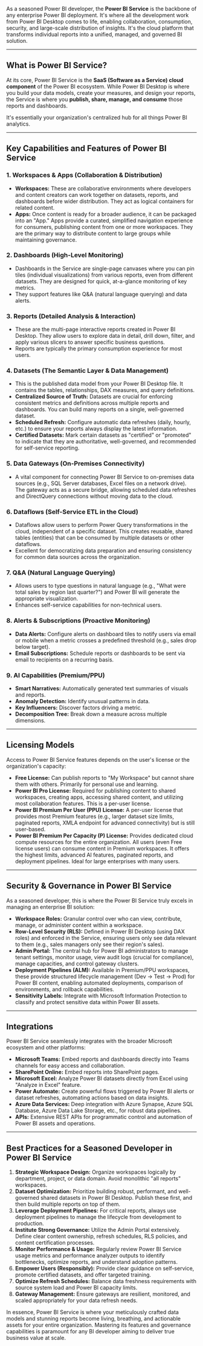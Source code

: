 As a seasoned Power BI developer, the **Power BI Service** is the backbone of any enterprise Power BI deployment. It's where all the development work from Power BI Desktop comes to life, enabling collaboration, consumption, security, and large-scale distribution of insights. It's the cloud platform that transforms individual reports into a unified, managed, and governed BI solution.

---

## What is Power BI Service?

At its core, Power BI Service is the **SaaS (Software as a Service) cloud component** of the Power BI ecosystem. While Power BI Desktop is where you build your data models, create your measures, and design your reports, the Service is where you **publish, share, manage, and consume** those reports and dashboards.

It's essentially your organization's centralized hub for all things Power BI analytics.

---

## Key Capabilities and Features of Power BI Service

### 1. **Workspaces & Apps (Collaboration & Distribution)**
* **Workspaces:** These are collaborative environments where developers and content creators can work together on datasets, reports, and dashboards before wider distribution. They act as logical containers for related content.
* **Apps:** Once content is ready for a broader audience, it can be packaged into an "App." Apps provide a curated, simplified navigation experience for consumers, publishing content from one or more workspaces. They are the primary way to distribute content to large groups while maintaining governance.

### 2. **Dashboards (High-Level Monitoring)**
* Dashboards in the Service are single-page canvases where you can pin tiles (individual visualizations) from various reports, even from different datasets. They are designed for quick, at-a-glance monitoring of key metrics.
* They support features like Q&A (natural language querying) and data alerts.

### 3. **Reports (Detailed Analysis & Interaction)**
* These are the multi-page interactive reports created in Power BI Desktop. They allow users to explore data in detail, drill down, filter, and apply various slicers to answer specific business questions.
* Reports are typically the primary consumption experience for most users.

### 4. **Datasets (The Semantic Layer & Data Management)**
* This is the published data model from your Power BI Desktop file. It contains the tables, relationships, DAX measures, and query definitions.
* **Centralized Source of Truth:** Datasets are crucial for enforcing consistent metrics and definitions across multiple reports and dashboards. You can build many reports on a single, well-governed dataset.
* **Scheduled Refresh:** Configure automatic data refreshes (daily, hourly, etc.) to ensure your reports always display the latest information.
* **Certified Datasets:** Mark certain datasets as "certified" or "promoted" to indicate that they are authoritative, well-governed, and recommended for self-service reporting.

### 5. **Data Gateways (On-Premises Connectivity)**
* A vital component for connecting Power BI Service to on-premises data sources (e.g., SQL Server databases, Excel files on a network drive). The gateway acts as a secure bridge, allowing scheduled data refreshes and DirectQuery connections without moving data to the cloud.

### 6. **Dataflows (Self-Service ETL in the Cloud)**
* Dataflows allow users to perform Power Query transformations in the cloud, independent of a specific dataset. This creates reusable, shared tables (entities) that can be consumed by multiple datasets or other dataflows.
* Excellent for democratizing data preparation and ensuring consistency for common data sources across the organization.

### 7. **Q&A (Natural Language Querying)**
* Allows users to type questions in natural language (e.g., "What were total sales by region last quarter?") and Power BI will generate the appropriate visualization.
* Enhances self-service capabilities for non-technical users.

### 8. **Alerts & Subscriptions (Proactive Monitoring)**
* **Data Alerts:** Configure alerts on dashboard tiles to notify users via email or mobile when a metric crosses a predefined threshold (e.g., sales drop below target).
* **Email Subscriptions:** Schedule reports or dashboards to be sent via email to recipients on a recurring basis.

### 9. **AI Capabilities (Premium/PPU)**
* **Smart Narratives:** Automatically generated text summaries of visuals and reports.
* **Anomaly Detection:** Identify unusual patterns in data.
* **Key Influencers:** Discover factors driving a metric.
* **Decomposition Tree:** Break down a measure across multiple dimensions.

---

## Licensing Models

Access to Power BI Service features depends on the user's license or the organization's capacity:

* **Free License:** Can publish reports to "My Workspace" but cannot share them with others. Primarily for personal use and learning.
* **Power BI Pro License:** Required for publishing content to shared workspaces, creating apps, accessing shared content, and utilizing most collaboration features. This is a per-user license.
* **Power BI Premium Per User (PPU) License:** A per-user license that provides most Premium features (e.g., larger dataset size limits, paginated reports, XMLA endpoint for advanced connectivity) but is still user-based.
* **Power BI Premium Per Capacity (P) License:** Provides dedicated cloud compute resources for the entire organization. All users (even Free license users) can consume content in Premium workspaces. It offers the highest limits, advanced AI features, paginated reports, and deployment pipelines. Ideal for large enterprises with many users.

---

## Security & Governance in Power BI Service

As a seasoned developer, this is where the Power BI Service truly excels in managing an enterprise BI solution:

* **Workspace Roles:** Granular control over who can view, contribute, manage, or administer content within a workspace.
* **Row-Level Security (RLS):** Defined in Power BI Desktop (using DAX roles) and enforced in the Service, ensuring users only see data relevant to them (e.g., sales managers only see their region's sales).
* **Admin Portal:** The central hub for Power BI administrators to manage tenant settings, monitor usage, view audit logs (crucial for compliance), manage capacities, and control gateway clusters.
* **Deployment Pipelines (ALM):** Available in Premium/PPU workspaces, these provide structured lifecycle management (Dev -> Test -> Prod) for Power BI content, enabling automated deployments, comparison of environments, and rollback capabilities.
* **Sensitivity Labels:** Integrate with Microsoft Information Protection to classify and protect sensitive data within Power BI assets.

---

## Integrations

Power BI Service seamlessly integrates with the broader Microsoft ecosystem and other platforms:

* **Microsoft Teams:** Embed reports and dashboards directly into Teams channels for easy access and collaboration.
* **SharePoint Online:** Embed reports into SharePoint pages.
* **Microsoft Excel:** Analyze Power BI datasets directly from Excel using "Analyze in Excel" feature.
* **Power Automate:** Create powerful flows triggered by Power BI alerts or dataset refreshes, automating actions based on data insights.
* **Azure Data Services:** Deep integration with Azure Synapse, Azure SQL Database, Azure Data Lake Storage, etc., for robust data pipelines.
* **APIs:** Extensive REST APIs for programmatic control and automation of Power BI assets and operations.

---

## Best Practices for a Seasoned Developer in Power BI Service

1.  **Strategic Workspace Design:** Organize workspaces logically by department, project, or data domain. Avoid monolithic "all reports" workspaces.
2.  **Dataset Optimization:** Prioritize building robust, performant, and well-governed shared datasets in Power BI Desktop. Publish these first, and then build multiple reports on top of them.
3.  **Leverage Deployment Pipelines:** For critical reports, always use deployment pipelines to manage the lifecycle from development to production.
4.  **Institute Strong Governance:** Utilize the Admin Portal extensively. Define clear content ownership, refresh schedules, RLS policies, and content certification processes.
5.  **Monitor Performance & Usage:** Regularly review Power BI Service usage metrics and performance analyzer outputs to identify bottlenecks, optimize reports, and understand adoption patterns.
6.  **Empower Users (Responsibly):** Provide clear guidance on self-service, promote certified datasets, and offer targeted training.
7.  **Optimize Refresh Schedules:** Balance data freshness requirements with source system load and Power BI capacity limits.
8.  **Gateway Management:** Ensure gateways are resilient, monitored, and scaled appropriately for your data refresh needs.

In essence, Power BI Service is where your meticulously crafted data models and stunning reports become living, breathing, and actionable assets for your entire organization. Mastering its features and governance capabilities is paramount for any BI developer aiming to deliver true business value at scale.